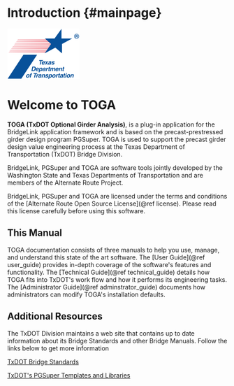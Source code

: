Introduction {#mainpage}
============

![](TxDOTIcon.png) 

Welcome to TOGA  
================

**TOGA (TxDOT Optional Girder Analysis)**, is a plug-in application for the BridgeLink application framework and is based on the precast-prestressed girder design program PGSuper. TOGA is used to support the precast girder design value engineering process at the Texas Department of Transportation (TxDOT) Bridge Division.

BridgeLink, PGSuper and TOGA are software tools jointly developed by the Washington State and Texas Departments of Transportation and are members of the Alternate Route Project.

BridgeLink, PGSuper and TOGA are licensed under the terms and conditions of the [Alternate Route Open Source License](@ref license). Please read this license carefully before using this software.

This Manual
-----------
TOGA documentation consists of three manuals to help you use, manage, and understand this state of the art software.  The [User Guide](@ref user_guide) provides in-depth coverage of the software's features and functionality. The [Technical Guide](@ref technical_guide) details how TOGA fits into TxDOT's work flow and how it performs its engineering tasks. The [Administrator Guide](@ref adminstrator_guide) documents how administrators can modify TOGA's installation defaults.

Additional Resources
--------------------
The TxDOT Division maintains a web site that contains up to date information about its Bridge Standards and other Bridge Manuals. Follow the links below to get more information

[TxDOT Bridge Standards](http://www.dot.state.tx.us/insdtdot/orgchart/cmd/cserve/standard/bridge-e.htm)

[TxDOT's PGSuper Templates and Libraries](http://ftp.dot.state.tx.us/pub/txdot-info/brg/pgsuper/TxDOT_PGSuper_LibraryInfo.htm)

